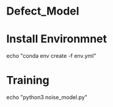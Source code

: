 # Defect_Model

# Install Environmnet
echo "conda env create -f env.yml"

# Training
echo "python3 noise_model.py"
